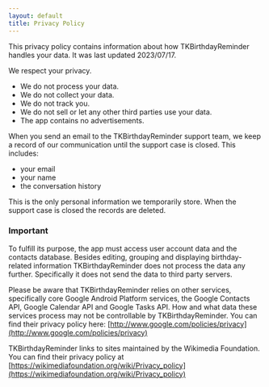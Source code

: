 ```yaml
---
layout: default
title: Privacy Policy
---
```


This privacy policy contains information about how TKBirthdayReminder handles your data. It was last updated 2023/07/17.

We respect your privacy.

- We do not process your data.
- We do not collect your data.
- We do not track you.
- We do not sell or let any other third parties use your data.
- The app contains no advertisements.

When you send an email to the TKBirthdayReminder support team, we keep a record of our communication until the support case is closed. This includes:

- your email
- your name
- the conversation history

This is the only personal information we temporarily store. When the support case is closed the records are deleted.

### Important

To fulfill its purpose, the app must access user account data and the
contacts database. Besides editing, grouping and displaying birthday-related information TKBirthdayReminder does not process the data any further. Specifically it does not send the data to third party servers.

Please be aware that TKBirthdayReminder relies on other services, specifically core Google Android Platform services, the Google Contacts API, Google Calendar API and Google Tasks API. How and what data these services process may not be controllable by TKBirthdayReminder. You can find their privacy policy here: [http://www.google.com/policies/privacy](http://www.google.com/policies/privacy)

TKBirthdayReminder links to sites maintained by the Wikimedia Foundation.
You can find their privacy policy at [https://wikimediafoundation.org/wiki/Privacy_policy](https://wikimediafoundation.org/wiki/Privacy_policy)
